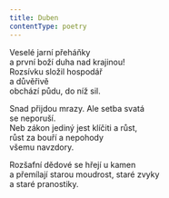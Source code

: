 ```yaml
---
title: Duben
contentType: poetry
---
```


<section>

Veselé jarní přeháňky  
a první boží duha nad krajinou!  
Rozsívku složil hospodář  
a důvěřivě  
obchází půdu, do níž sil.

</section>

<section>

Snad přijdou mrazy. Ale setba svatá  
se neporuší.  
Neb zákon jediný jest klíčiti a růst,  
růst za bouří a nepohody  
všemu navzdory.

</section>

<section>

Rozšafní dědové se hřejí u kamen  
a přemílají starou moudrost, staré zvyky  
a staré pranostiky.

</section>
